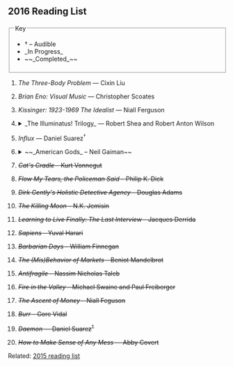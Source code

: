 ## 2016 Reading List

<fieldset>
  <legend>Key</legend>
  <ul>
    <li>&dagger; – Audible</li>
    <li>_In Progress_</li>
    <li>~~_Completed_~~</li>
  </ul>
</fieldset>

1. _The Three-Body Problem_ — Cixin Liu
2. _Brian Eno: Visual Music_ — Christopher Scoates
3. _Kissinger: 1923-1969 The Idealist_ — Niall Ferguson
4.  <details>
      <summary>_The Illuminatus! Trilogy_ — Robert Shea and Robert Anton Wilson</summary>

      <p>I've read this before and I absolutely love it. Pure sci-fi zanyness with enough acid trips, talking dolphins, and fractal structure make it prime re-reading material, allowing for the slow jokes to play out with more more anticipation and certainly with more perspective to better take in the instant shifts betweens characters and timelines.</p>

    </details>
5. _Influx_ — Daniel Suarez<sup>&dagger;</sup>
6.  <details>
      <summary>~~_American Gods_ – Neil Gaiman~~</summary>
      <p>Finally, finally got around to reading this after letting it languish on my Kindle for several years. Recommended by both my wife and best friend, I'm glad to say that it read fast and well worth the effort.</p>
    </details>
7. ~~_Cat's Cradle_ – Kurt Vonnegut~~
8. ~~_Flow My Tears, the Policeman Said_ – Philip K. Dick~~
9. ~~_Dirk Gently's Holistic Detective Agency_ – Douglas Adams~~
10. ~~_The Killing Moon_ – N.K. Jemisin~~
11. ~~_Learning to Live Finally: The Last Interview_ – Jacques Derrida~~
12. ~~_Sapiens_ – Yuval Harari~~
13. ~~_Barbarian Days_ – William Finnegan~~
14. ~~_The (Mis)Behavior of Markets_ – Beniot Mandelbrot~~
15. ~~_Antifragile_ – Nassim Nicholas Taleb~~
16. ~~_Fire in the Valley_ – Michael Swaine and Paul Freiberger~~
17. ~~_The Ascent of Money_ – Niall Feguson~~
18. ~~_Burr_ – Gore Vidal~~
19. ~~_Daemon_ — Daniel Suarez<sup>&dagger;</sup>~~
20. ~~_How to Make Sense of Any Mess_ — Abby Covert~~

Related: [2015 reading list][1]

[1]: https://medium.com/@sambreed/2015-books-504cb79ac5c0#.f8izs5mpq

